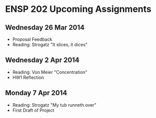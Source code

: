 # ENSP 202 Upcoming Assignments

<!--
## Monday 3 Mar 2014
- Project Topic

## Wednesday 5 Mar 2014
- Reading Strogatz "All about e"
- Reading Strogatz "Power Tools"

## Monday 10 Mar 2014
- Project Proposal

## Wednesday 12 Mar 2014
- Homework 5

## Monday 24 Mar 2014
- Reading: Strogatz "Take it to the limit"
- Reading: Strogatz "Change we can believe in"
-->

## Wednesday 26 Mar 2014
- Proposal Feedback
- Reading: Strogatz "It slices, it dices"

## Wednesday 2 Apr 2014
- Reading: Von Meier "Concentration"
- HW1 Reflection

## Monday 7 Apr 2014
- Reading: Strogatz "My tub runneth over"
- First Draft of Project
